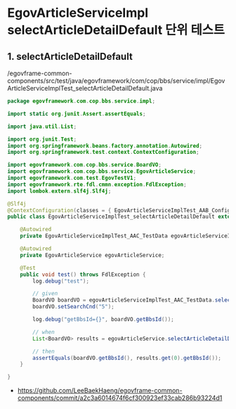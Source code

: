# EgovArticleServiceImpl selectArticleDetailDefault 단위 테스트

## 1. selectArticleDetailDefault

/egovframe-common-components/src/test/java/egovframework/com/cop/bbs/service/impl/EgovArticleServiceImplTest_selectArticleDetailDefault.java

```java
package egovframework.com.cop.bbs.service.impl;

import static org.junit.Assert.assertEquals;

import java.util.List;

import org.junit.Test;
import org.springframework.beans.factory.annotation.Autowired;
import org.springframework.test.context.ContextConfiguration;

import egovframework.com.cop.bbs.service.BoardVO;
import egovframework.com.cop.bbs.service.EgovArticleService;
import egovframework.com.test.EgovTestV1;
import egovframework.rte.fdl.cmmn.exception.FdlException;
import lombok.extern.slf4j.Slf4j;

@Slf4j
@ContextConfiguration(classes = { EgovArticleServiceImplTest_AAB_Configuration.class })
public class EgovArticleServiceImplTest_selectArticleDetailDefault extends EgovTestV1 {

	@Autowired
	private EgovArticleServiceImplTest_AAC_TestData egovArticleServiceImplTest_AAC_TestData;

	@Autowired
	private EgovArticleService egovArticleService;

	@Test
	public void test() throws FdlException {
		log.debug("test");

		// given
		BoardVO boardVO = egovArticleServiceImplTest_AAC_TestData.selectArticleList();
		boardVO.setSearchCnd("5");

		log.debug("getBbsId={}", boardVO.getBbsId());

		// when
		List<BoardVO> results = egovArticleService.selectArticleDetailDefault(boardVO);

		// then
		assertEquals(boardVO.getBbsId(), results.get(0).getBbsId());
	}

}
```
- https://github.com/LeeBaekHaeng/egovframe-common-components/commit/a2c3a6014674f6cf300923ef33cab286b93224d1
